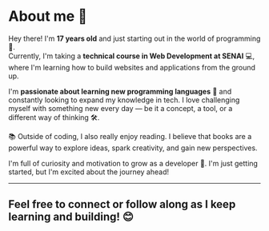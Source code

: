 # About me 🎲
Hey there! I'm **17 years old** and just starting out in the world of programming 🚀.  
Currently, I'm taking a **technical course in Web Development at SENAI** 💻, where I'm learning how to build websites and applications from the ground up.

I'm **passionate about learning new programming languages** 🧠 and constantly looking to expand my knowledge in tech. I love challenging myself with something new every day — be it a concept, a tool, or a different way of thinking 🛠️.

📚 Outside of coding, I also really enjoy reading. I believe that books are a powerful way to explore ideas, spark creativity, and gain new perspectives.

I'm full of curiosity and motivation to grow as a developer 🌱. I'm just getting started, but I'm excited about the journey ahead!

---

## Feel free to connect or follow along as I keep learning and building! 😊
<!--
**caiocarvalho14/caiocarvalho14** is a ✨ _special_ ✨ repository because its `README.md` (this file) appears on your GitHub profile.

Here are some ideas to get you started:

- 🔭 I’m currently working on ...
- 🌱 I’m currently learning ...
- 👯 I’m looking to collaborate on ...
- 🤔 I’m looking for help with ...
- 💬 Ask me about ...
- 📫 How to reach me: ...
- 😄 Pronouns: ...
- ⚡ Fun fact: ...
-->
